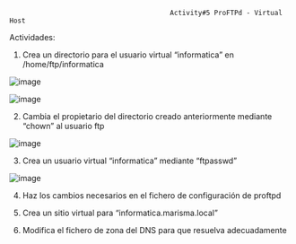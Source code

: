 
                                            Activity#5 ProFTPd - Virtual Host


Actividades:
1. Crea un directorio para el usuario virtual “informatica” en /home/ftp/informatica

![image](https://github.com/hasna2223/Serv.-Red-Internet/assets/119622209/250d8157-77fd-4c5e-ac27-444b54f3d4fb)

![image](https://github.com/hasna2223/Serv.-Red-Internet/assets/119622209/d4b7b32b-ed7f-4692-9f5c-2520d5349160)

2. Cambia el propietario del directorio creado anteriormente mediante “chown” al usuario ftp

![image](https://github.com/hasna2223/Serv.-Red-Internet/assets/119622209/1d46bd91-88f1-47d6-835b-9d0404389f6d)

3. Crea un usuario virtual “informatica” mediante “ftpasswd”

![image](https://github.com/hasna2223/Serv.-Red-Internet/assets/119622209/f3396111-b9a6-4aaa-b241-f3cee2251503)

4. Haz los cambios necesarios en el fichero de configuración de proftpd


5. Crea un sitio virtual para “informatica.marisma.local”
6. Modifica el fichero de zona del DNS para que resuelva adecuadamente

